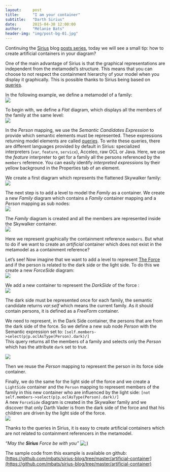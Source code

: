 ```yaml
---
layout:     post
title:      "I am your container"
subtitle:   "Darth Sirius"
date:       2015-04-30 12:00:00
author:     "Mélanie Bats"
header-img: "img/post-bg-01.jpg"
---
```

Continuing the [Sirius](http://www.eclipse.org/sirius/) blog [posts series](http://melb.enix.org/category/sirius/), today we will see a small tip: how to create artificial containers in your diagram?

One of the main advantage of Sirius is that the graphical representations are independent from the metamodel’s structure. This means that you can choose to not respect the containment hierarchy of your model when you display it graphically. This is possible thanks to Sirius being based on [queries](http://www.eclipse.org/sirius/doc/specifier/general/Writing_Queries.html).

In the following example, we define a metamodel of a family:  
![](https://raw.githubusercontent.com/mbats/sirius-blog/master/artificial-container/blog/images/Metamodel.png)

To begin with, we define a _Flat_ diagram, which displays all the members of the family at the same level:  
![](https://raw.githubusercontent.com/mbats/sirius-blog/master/artificial-container/blog/images/Flat_VSM.png)

In the _Person_ mapping, we use the _Semantic Candidates Expression_ to provide which semantic elements must be represented. These expressions returning model elements are called [queries](http://www.eclipse.org/sirius/doc/specifier/general/Writing_Queries.html). To write these queries, there are different languages provided by default in Sirius: specialized interpreters (`var`, `feature`, `service`), Acceleo, raw OCL or Java. Here, we use the _feature_ interpreter to get for a family all the persons referenced by the `members` reference. You can easily identify _interpreted expressions_ by their yellow background in the Properties tab of an element.

We create a first diagram which represents the flattened Skywalker family:  
![](https://raw.githubusercontent.com/mbats/sirius-blog/master/artificial-container/blog/images/Flat.png)

The next step is to add a level to model the _Family_ as a container. We create a new _Family_ diagram which contains a _Family_ container mapping and a _Person_ mapping as sub nodes:  
![](https://raw.githubusercontent.com/mbats/sirius-blog/master/artificial-container/blog/images/Family_VSM.png)

The _Family_ diagram is created and all the members are represented inside the Skywalker container.  
![](https://raw.githubusercontent.com/mbats/sirius-blog/master/artificial-container/blog/images/Family.png)

Here we represent graphically the containment reference `members`. But what to do if we want to create an _artificial_ container which does not exist in the metamodel as a containment reference?

Let’s see! Now imagine that we want to add a level to represent [The Force](http://en.wikipedia.org/wiki/The_Force_(Star_Wars)) and if the person is related to the dark side or the light side. To do this we create a new _ForceSide_ diagram:  
![](https://raw.githubusercontent.com/mbats/sirius-blog/master/artificial-container/blog/images/ForceSide_VSM.png)

We add a new container to represent the _DarkSide_ of the force :  
![](https://raw.githubusercontent.com/mbats/sirius-blog/master/artificial-container/blog/images/DarkSide_VSM.png)

The dark side must be represented once for each family, the semantic candidate returns _var:self_ which means the current family. As it should contain persons, it is defined as a _FreeForm_ container.

We need to represent, in the Dark Side container, the persons that are from the dark side of the force. So we define a new sub node _Person_ with the Semantic expression set to: `[self.members->select(p|p.oclAsType(Person).dark)/]`  
This query returns all the members of a family and selects only the _Person_ which has the attribute `dark` set to true.

![](https://raw.githubusercontent.com/mbats/sirius-blog/master/artificial-container/blog/images/Sith_VSM.png)

Then we reuse the _Person_ mapping to represent the person in its force side container.

Finally, we do the same for the light side of the force and we create a `LightSide` container and the `Person` mapping to represent members of the family in this new container who are influenced by the light side: `[not self.members->select(p|p.oclAsType(Person).dark)/]`  
A new `ForceSide` diagram is created in the Skywalker family and we discover that only Darth Vader is from the dark side of the force and that his children are driven by the light side of the force.  
![](https://raw.githubusercontent.com/mbats/sirius-blog/master/artificial-container/blog/images/ForceSide.png)

Thanks to the queries in Sirius, it is easy to create artificial containers which are not related to containment referencers in the metamodel.

_“May the **Sirius** Force be with you”_ ![;)](http://melb.enix.org/wp-includes/images/smilies/icon_wink.gif)

The sample code from this example is available on github: [https://github.com/mbats/sirius-blog/tree/master/artificial-container](https://github.com/mbats/sirius-blog/tree/master/artificial-container)